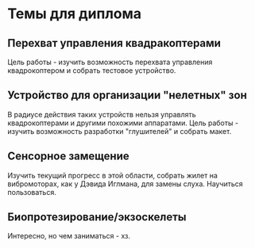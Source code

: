 # Темы для диплома

## Перехват управления квадракоптерами

Цель работы - изучить возможность перехвата управления квадрокоптером и собрать тестовое устройство.

## Устройство для организации "нелетных" зон

В радиусе действия таких устройств нельзя управлять квадрокоптерами и другими похожими аппаратами. Цель работы - изучить возможность разработки "глушителей" и собрать макет.

## Сенсорное замещение

Изучить текущий прогресс в этой области, собрать жилет на вибромоторах, как у Дэвида Иглмана, для замены слуха. Научиться пользоваться.

## Биопротезирование/экзоскелеты

Интересно, но чем заниматься - хз.
